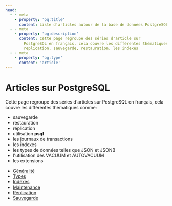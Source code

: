 ```yaml
---
head:
  - - meta
    - property: 'og:title'
      content: Liste d'articles autour de la base de données PostgreSQL
  - - meta      
    - property: 'og:description'
      content: Cette page regroupe des séries d'article sur
        PostgreSQL en français, cela couvre les différentes thématiques comme la
        replication, sauvegarde, restauration, les indexes
  - - meta        
    - property: 'og:type'
      content: 'article'
---
```


# Articles sur PostgreSQL

Cette page regroupe des séries d'articles sur PostgreSQL en français,
cela couvre les différentes thématiques comme:

- sauvegarde
- restauration
- réplication
- utilisation **psql**
- les journaux de transactions
- les indexes
- les types de données telles que JSON et JSONB
- l'utilisation des VACUUM et AUTOVACUUM
- les extensions


* [Généralité](./generalite.md)
* [Types](./types.md)
* [Indexes](./indexes.md )
* [Maintenance](./maintenance.md )
* [Réplication](./replication.md)
* [Sauvegarde](./sauvegarde.md)

